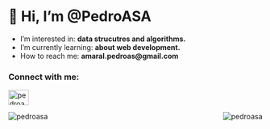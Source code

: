 # 👋 Hi, I’m @PedroASA
- I’m interested in: __data strucutres and algorithms.__
- I’m currently learning: __about web development.__
- How to reach me: __amaral.pedroas@gmail.com__

<h3 align="left">Connect with me:</h3>
<p align="left"> <a href="https://linkedin.com/in/pedroasa" target="blank"><img align="center" src="https://raw.githubusercontent.com/rahuldkjain/github-profile-readme-generator/master/src/images/icons/Social/linked-in-alt.svg" alt="pedroasa" height="30" width="40" /></a> </p>

<img align="left" src="https://github-readme-stats.vercel.app/api?username=pedroasa&show_icons=true&locale=en" alt="pedroasa" />
<img align="right" src="https://github-readme-stats.vercel.app/api/top-langs?username=pedroasa&show_icons=true&locale=en&layout=compact" alt="pedroasa" />


<!---
PedroASA/PedroASA is a ✨ special ✨ repository because its `README.md` (this file) appears on your GitHub profile.
You can click the Preview link to take a look at your changes.
--->
